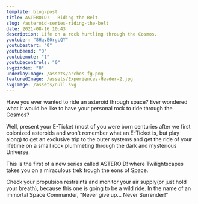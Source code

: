 ```yaml
---
template: blog-post
title: ASTEROID! - Riding the Belt
slug: /asteroid-series-riding-the-belt
date: 2021-08-16 10:43
description: Life on a rock hurtling through the Cosmos.
youtuber: "8HqvE0rgLQY"
youtubestart: "0"
youtubeend: "0"
youtubemute: "1"
youtubecontrols: "0"
svgzindex: "0"
underlayImage: /assets/arches-fg.png
featuredImage: /assets/Experiences-Header-2.jpg
svgImage: /assets/null.svg
---
```

Have you ever wanted to ride an asteroid through space? Ever wondered what it would be like to have your personal rock to ride through the Cosmos? 

Well, present your E-Ticket (most of you were born centuries after we first colonized asteroids and won't remember what an E-Ticket is, but play along) to get an exclusive trip to the outer systems and get the ride of your lifetime on a small rock plummeting through the dark and mysterious Universe. 

This is the first of a new series called ASTEROID! where Twilightscapes takes you on a miraculous trek trough the eons of Space. 

Check your propulsion restraints and monitor your air supply(or just hold your breath), because this one is going to be a wild ride. In the name of an immortal Space Commander, "Never give up... Never Surrender!"

